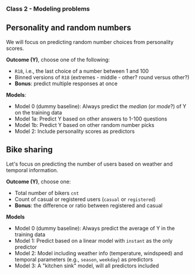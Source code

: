 ### Class 2 - Modeling problems

## Personality and random numbers
We will focus on predicting random number choices from personality scores.

**Outcome (Y)**, choose one of the following: 
- `R18`, i.e., the last choice of a number between 1 and 100
- Binned versions of `R18` (extremes - middle - other? round versus other?)
- **Bonus**: predict multiple responses at once

**Models**:
- Model 0 (dummy baseline): Always predict the _median_ (or _mode_?) of Y on the training data
- Model 1a: Predict Y based on other answers to 1-100 questions
- Model 1b: Predict Y based on other random number picks
- Model 2: Include personality scores as predictors 

## Bike sharing
Let's focus on predicting the number of users based on weather and temporal information.

**Outcome (Y)**, choose one:
- Total number of bikers `cnt`
- Count of casual or registered users (`casual` or `registered`)
- **Bonus**: the difference or ratio between registered and casual

**Models**
- Model 0 (dummy baseline): Always predict the average of Y in the training data
- Model 1: Predict based on a linear model with `instant` as the only predictor
- Model 2: Model including weather info (temperature, windspeed) and temporal parameters (e.g., `season`, `weekday`) as predictors
- Model 3: A "kitchen sink" model, will all predictors included

